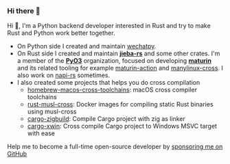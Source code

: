 ### Hi there 👋

Hi 👋, I'm a Python backend developer interested in Rust and try to make Rust and Python work better together.

* On Python side I created and maintain [wechatpy](https://github.com/wechatpy/wechatpy).
* On Rust side I created and maintain [**jieba-rs**](https://github.com/messense/jieba-rs) and some other crates. 
  I'm a member of the [**PyO3**](https://github.com/PyO3) organization, focused on developing [**maturin**](https://github.com/PyO3/maturin) and 
  its related tooling for example [maturin-action](https://github.com/PyO3/maturin-action) and [manylinux-cross](https://github.com/messense/manylinux-cross). 
  I also work on [napi-rs](https://github.com/napi-rs/napi-rs) sometimes.
* I also created some projects that helps you do cross compilation
    * [homebrew-macos-cross-toolchains](https://github.com/messense/homebrew-macos-cross-toolchains): macOS cross compiler toolchains
    * [rust-musl-cross](https://github.com/messense/rust-musl-cross): Docker images for compiling static Rust binaries using musl-cross
    * [cargo-zigbuild](https://github.com/messense/cargo-zigbuild): Compile Cargo project with zig as linker
    * [cargo-xwin](https://github.com/messense/cargo-xwin): Cross compile Cargo project to Windows MSVC target with ease

Help me to become a full-time open-source developer by [sponsoring me on GitHub](https://github.com/sponsors/messense)
